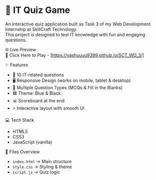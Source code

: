 # 📝 IT Quiz Game  

An interactive quiz application built as Task 3 of my Web Development Internship at SkillCraft Technology.  
This project is designed to test IT knowledge with fun and engaging questions.  

🌐 Live Preview  
🔗 Click Here to Play - [https://yashuuuu9399.github.io/SCT_WD_3/]

 ✨ Features  
- 🎯 10 IT-related questions
- 🖥️ Responsive Design (works on mobile, tablet & desktop)  
- 🔄 Multiple Question Types (MCQs & Fill in the Blanks)  
- 🟦 Theme: Blue & Black
- 📊 Scoreboard at the end  
- ⚡ Interactive layout with smooth UI

  
💻 Tech Stack  
- HTML5
- CSS3
- JavaScript (vanilla)

📂 Files Overview  
- `index.html` → Main structure  
- `style.css` → Styling & theme  
- `script.js` → Quiz logic  


